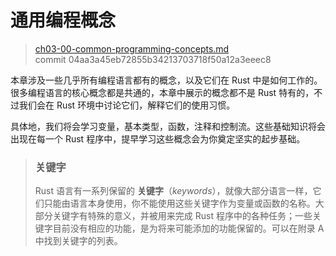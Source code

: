 # 通用编程概念

> [ch03-00-common-programming-concepts.md](https://github.com/rust-lang/book/blob/master/second-edition/src/ch03-00-common-programming-concepts.md)
> <br>
> commit 04aa3a45eb72855b34213703718f50a12a3eeec8

本章涉及一些几乎所有编程语言都有的概念，以及它们在 Rust 中是如何工作的。很多编程语言的核心概念都是共通的，本章中展示的概念都不是 Rust 特有的，不过我们会在 Rust 环境中讨论它们，解释它们的使用习惯。

具体地，我们将会学习变量，基本类型，函数，注释和控制流。这些基础知识将会出现在每一个 Rust 程序中，提早学习这些概念会为你奠定坚实的起步基础。

> ### 关键字
>
> Rust 语言有一系列保留的 **关键字**（*keywords*），就像大部分语言一样，它们只能由语言本身使用，你不能使用这些关键字作为变量或函数的名称。大部分关键字有特殊的意义，并被用来完成 Rust 程序中的各种任务；一些关键字目前没有相应的功能，是为将来可能添加的功能保留的。可以在附录 A 中找到关键字的列表。
